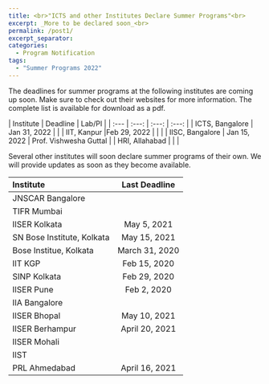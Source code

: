 ```yaml
---
title: <br>"ICTS and other Institutes Declare Summer Programs"<br>
excerpt: _More to be declared soon_<br>
permalink: /post1/
excerpt_separator:
categories:
  - Program Notification
tags:
  - "Summer Programs 2022"
---
```


The deadlines for summer programs at the following institutes are coming up soon. Make sure to check out their websites for more information. The complete list is available for download as a <a href="/assets/docs/Summer-Programs-2022.pdf" target="_blank" style="text-decoration:none">pdf</a>.

| Institute | Deadline | Lab/PI |
| :--- | :---: | :---: | :---: |
| <a href="https://www.icts.res.in/academic/summer-research-program" target="_blank" style="text-decoration:none">ICTS, Bangalore</a> | Jan 31, 2022 |   |
| <a href="https://surge.iitk.ac.in/notification.html" target="_blank" style="text-decoration:none">IIT, Kanpur</a> |Feb 29, 2022 |   |   |
| <a href="https://teelabiisc.wordpress.com/join-us/" target="_blank" style="text-decoration:none">IISC, Bangalore</a> | Jan 15, 2022 | Prof. Vishwesha Guttal |
| <a href="https://www.hri.res.in/academics/physics/phy-vsp/" target="_blank" style="text-decoration:none">HRI, Allahabad</a> | |  |

Several other institutes will soon declare summer programs of their own. We will provide updates as soon as they become available.

| Institute | Last Deadline |
| :--- | :---: |
| <a href="https://www.jncasr.ac.in/academic/fandeprogrammes" target="_blank" style="text-decoration:none">JNSCAR Bangalore</a> |   |
| <a href="https://www.tifr.res.in/~vsrp/faq/faq.htm" target="_blank" style="text-decoration:none">TIFR Mumbai </a> |   |
| <a href="https://www.iiserkol.ac.in/~summer.research/" target="_blank" style="text-decoration:none">IISER Kolkata</a> | May 5, 2021 |
| <a href="https://www.bose.res.in/LinkageProgrammes/VASP/Events.jsp" target="_blank" style="text-decoration:none">SN Bose Institute, Kolkata</a> | May 15, 2021 |
| <a href="http://www.jcbose.ac.in/summer-training" target="_blank" style="text-decoration:none">Bose Institue, Kolkata</a> | March 31, 2020 |
| <a href="http://www.cts.iitkgp.ac.in/?id=fellow" target="_blank" style="text-decoration:none">IIT KGP</a> | Feb 15, 2020 |
| <a href="http://www.saha.ac.in/web/summer-home" target="_blank" style="text-decoration:none">SINP Kolkata</a> | Feb 29, 2020 |
| <a href="http://sites.iiserpune.ac.in/~issp/" target="_blank" style="text-decoration:none">IISER Pune</a> | Feb  2, 2020 |
| <a href="https://www.iiap.res.in/?q=degree" target="_blank" style="text-decoration:none">IIA Bangalore</a> |  |
| <a href="https://www.iiserb.ac.in/doaa/internship" target="_blank" style="text-decoration:none">IISER Bhopal</a> | May 10, 2021 |
| <a href="https://www.iiserbpr.ac.in/index.php?category=doaa&pid=internship" target="_blank" style="text-decoration:none">IISER Berhampur</a> | April 20, 2021 |
| <a href="https://web.iisermohali.ac.in/dept/physics/summerprogram.html" target="_blank" style="text-decoration:none">IISER Mohali</a> |  |
| <a href="https://www.iist.ac.in/career/4" target="_blank" style="text-decoration:none">IIST</a> |  |
| <a href="https://www.prl.res.in/prl-eng/summer_internship" target="_blank" style="text-decoration:none">PRL Ahmedabad</a> | April 16, 2021 ||
